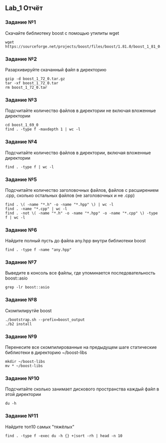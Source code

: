## Lab_1 Отчёт
### Задание №1
Скачайте библиотеку boost с помощью утилиты wget
```
wget https://sourceforge.net/projects/boost/files/boost/1.81.0/boost_1_81_0.tar.gz
```
### Задание №2
Разархивируйте скачанный файл в директорию
```
gzip -d boost_1_72_0.tar.gz 
tar -xf boost_1_72_0.tar
rm boost_1_72_0.tar
```
### Задание №3
Подсчитайте количество файлов в директории не включая вложенные директории
```
cd boost_1_69_0
find . -type f -maxdepth 1 | wc -l
```
### Задание №4
Подсчитайте количество файлов в директории, включая вложенные директории
```
find . -type f | wc -l
```
### Задание №5
Подсчитайте количество заголовочных файлов, файлов с расширением .cpp, сколько остальных файлов (не заголовочных и не .cpp)
```
find . \( -name "*.h" -o -name "*.hpp" \) | wc -l
find . -name "*.cpp" | wc -l
find . -not \( -name "*.h" -o -name "*.hpp" -o -name "*.cpp" \) -type f | wc -l
```
### Задание №6
Найдите полный пусть до файла any.hpp внутри библиотеки boost
```
find . -type f -name "any.hpp"
```
### Задание №7
Выведите в консоль все файлы, где упоминается последовательность boost::asio
```
grep -lr boost::asio
```
### Задание №8
Скомпилирутйе boost
```
./bootstrap.sh --prefix=boost_output
./b2 install
```
### Задание №9
Перенесите все скомпилированные на предыдущем шаге статические библиотеки в директорию ~/boost-libs
```
mkdir ~/boost-libs
mv * ~/boost-libs
```
### Задание №10
Подсчитайте сколько занимает дискового пространства каждый файл в этой директории
```
du -h
```
### Задание №11
Найдите топ10 самых "тяжёлых"
```
find . -type f -exec du -h {} +|sort -rh | head -n 10
```
